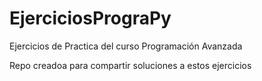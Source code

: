 # EjerciciosPrograPy
Ejercicios de Practica del curso Programación Avanzada

Repo creadoa para compartir soluciones a estos ejercicios
